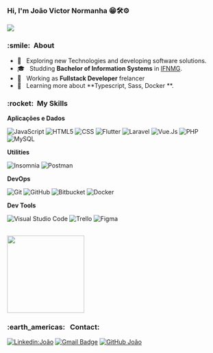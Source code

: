 ### Hi, I'm João Victor Normanha 😁🛠️⚙️
![](https://komarev.com/ghpvc/?username=VanessaSwerts&color=006bed)

<h3> :smile: &nbsp;About </h3>

- 🤔 &nbsp; Exploring new Technologies and developing software solutions.
- 🎓 &nbsp; Studding **Bachelor of Information Systems** in <a href="https://www.ifnmg.edu.br">IFNMG</a>.
- 💼 &nbsp; Working as **Fullstack Developer** frelancer 
- 🌱 &nbsp; Learning more about **Typescript, Sass, Docker **.

<h3> :rocket: &nbsp;My Skills </h3>

**Aplicações e Dados**

  
  ![JavaScript](https://img.shields.io/badge/-JavaScript-333333?style=flat&logo=javascript)
  ![HTML5](https://img.shields.io/badge/-HTML5-333333?style=flat&logo=HTML5)
  ![CSS](https://img.shields.io/badge/-CSS-333333?style=flat&logo=CSS3&logoColor=1572B6)
  ![Flutter](https://img.shields.io/badge/-Flutter-333333?style=flat&logo=Flutter)
  ![Laravel](https://img.shields.io/badge/Laravel-FF2D20?style=for-the-badge&logo=laravel&logoColor=white)
  ![Vue.Js](https://img.shields.io/badge/Vue.js-35495E?style=for-the-badge&logo=vue.js&logoColor=4FC08D)
  ![PHP](https://img.shields.io/badge/PHP-777BB4?style=for-the-badge&logo=php&logoColor=white)
  ![MySQL](https://img.shields.io/badge/-MySQL-333333?style=flat&logo=mysql)

**Utilities**

  ![Insomnia](https://img.shields.io/badge/-Insomnia-333333?style=flat&logo=insomnia)
  ![Postman](https://img.shields.io/badge/-Postman-333333?style=flat&logo=postman)

**DevOps**

  ![Git](https://img.shields.io/badge/-Git-333333?style=flat&logo=git)
  ![GitHub](https://img.shields.io/badge/-GitHub-333333?style=flat&logo=github)
  ![Bitbucket](https://img.shields.io/badge/-Bitbucket-333333?style=flat&logo=bitbucket)
  ![Docker](https://img.shields.io/badge/-Docker-333333?style=flat&logo=docker)

**Dev Tools**

  ![Visual Studio Code](https://img.shields.io/badge/-Visual%20Studio%20Code-333333?style=flat&logo=visual-studio-code&logoColor=007ACC)
  ![Trello](https://img.shields.io/badge/-Trello-333333?style=flat&logo=trello&logoColor=007ACC)
  ![Figma](https://img.shields.io/badge/-Figma-333333?style=flat&logo=figma&logoColor=007ACC)

<br/>

<a href="https://github.com/jv-normanha">
  <img height="180em" src="https://github-readme-stats.vercel.app/api?username=jv-normanha&theme=dracula&show_icons=true" />
</a>

<br/>

<h3> :earth_americas: &nbsp; Contact: </h3> 

[![Linkedin:João](https://img.shields.io/badge/-USERNAME-blue?style=flat-square&logo=Linkedin&logoColor=white&link=LINK-DO-SEU-LINKEDIN)](LINK-DO-SEU-LINKEDIN)
[![Gmail Badge](https://img.shields.io/badge/-normanhaspk@gmail.com-006bed?style=flat-square&logo=Gmail&logoColor=white&link=mailto:normanhaspk@gmail.com)](mailto:normanhaspk@gmail.com)
[![GitHub João]( https://img.shields.io/github/followers/VanessaSwerts?label=follow&style=social)](https://github.com/jv-normanha)
